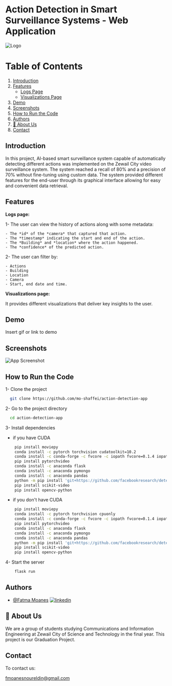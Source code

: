 # Action Detection in Smart Surveillance Systems - Web Application
![Logo](https://www.theigclub.com/wp-content/uploads/2020/12/IMG-20210123-WA0130.jpg)

# Table of Contents
1. [Introduction](#intro)
2.  [Features](#Features)
    * [Logs Page](#Logs)
    * [Visualizations Page](#Visualizations)
3.  [Demo](#demo)
4. [Screenshots](#screenshots)
5. [How to Run the Code](#run)
6. [Authors](#authors)
7. [🚀 About Us](#about)
8. [Contact](#contact)


## Introduction  <a name="intro"></a>
In this project, AI-based smart surveillance system capable of automatically detecting different actions was implemented on the Zewail City video surveillance system.
The system reached a recall of 80% and a precision of 70% without fine-tuning using custom data. The system provided different features for the end-user through its graphical interface allowing for easy and convenient data retrieval.


## Features  <a name="Features"></a>

**Logs page:** <a name="Logs"></a>


1- The user can view the history of actions along with some metadata:

    - The *id* of the *camera* that captured that action.
    - The *timestamp* indicating the start and end of the action.
    - The *Building* and *location* where the action happened.
    - The *confidence* of the predicted action.

2- The user can filter by:

    - Actions
    - Building
    - Location 
    - Camera 
    - Start, end date and time.

**Visualizations page:**  <a name="Visualizations"></a>

It provides different visualizations that deliver key insights to the user.

## Demo <a name="demo"></a>

Insert gif or link to demo


## Screenshots  <a name="screenshots"></a>

![App Screenshot](https://via.placeholder.com/468x300?text=App+Screenshot+Here)


## How to Run the Code <a name="run"></a>


1- Clone the project

```bash
  git clone https://github.com/mo-shaffei/action-detection-app
```

2- Go to the project directory

```bash
  cd action-detection-app
```

3- Install dependencies


- if you have CUDA

```bash
    pip install moviepy
    conda install -c pytorch torchvision cudatoolkit=10.2
    conda install -c conda-forge -c fvcore -c iopath fvcore=0.1.4 iopath
    pip install pytorchvideo
    conda install -c anaconda flask
    conda install -c anaconda pymongo
    conda install -c anaconda pandas
    python -m pip install 'git+https://github.com/facebookresearch/detectron2.git'
    pip install scikit-video
    pip install opencv-python
```
    
- if you don't have CUDA

```bash
    pip install moviepy
    conda install -c pytorch torchvision cpuonly
    conda install -c conda-forge -c fvcore -c iopath fvcore=0.1.4 iopath
    pip install pytorchvideo
    conda install -c anaconda flask
    conda install -c anaconda pymongo
    conda install -c anaconda pandas
    python -m pip install 'git+https://github.com/facebookresearch/detectron2.git'
    pip install scikit-video
    pip install opencv-python
```

4- Start the server

```bash
    flask run
```


## Authors <a name="authors"></a>

- [@Fatma Moanes](https://www.github.com/Fatma-Moanes) [![linkedin](https://img.shields.io/badge/linkedin-0A66C2?style=for-the-badge&logo=linkedin&logoColor=white)](https://www.linkedin.com/in/fatma-moanes/)





## 🚀 About Us <a name="about"></a>
We are a group of students studying Communications and Information Engineering at Zewail City of Science and Technology in the final year. This project is our Graduation Project.

## Contact <a name="contact"></a>

To contact us:

fmoanesnoureldin@gmail.com


